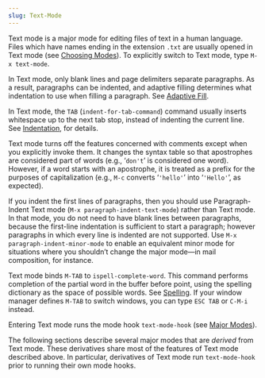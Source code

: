 ```yaml
---
slug: Text-Mode
---
```


Text mode is a major mode for editing files of text in a human language. Files which have names ending in the extension `.txt` are usually opened in Text mode (see [Choosing Modes](/docs/emacs/Choosing-Modes)). To explicitly switch to Text mode, type `M-x text-mode`.

In Text mode, only blank lines and page delimiters separate paragraphs. As a result, paragraphs can be indented, and adaptive filling determines what indentation to use when filling a paragraph. See [Adaptive Fill](/docs/emacs/Adaptive-Fill).

In Text mode, the `TAB` (`indent-for-tab-command`) command usually inserts whitespace up to the next tab stop, instead of indenting the current line. See [Indentation](/docs/emacs/Indentation), for details.

Text mode turns off the features concerned with comments except when you explicitly invoke them. It changes the syntax table so that apostrophes are considered part of words (e.g., ‘`don't`’ is considered one word). However, if a word starts with an apostrophe, it is treated as a prefix for the purposes of capitalization (e.g., `M-c` converts ‘`'hello'`’ into ‘`'Hello'`’, as expected).

If you indent the first lines of paragraphs, then you should use Paragraph-Indent Text mode (`M-x paragraph-indent-text-mode`) rather than Text mode. In that mode, you do not need to have blank lines between paragraphs, because the first-line indentation is sufficient to start a paragraph; however paragraphs in which every line is indented are not supported. Use `M-x paragraph-indent-minor-mode` to enable an equivalent minor mode for situations where you shouldn’t change the major mode—in mail composition, for instance.

Text mode binds `M-TAB` to `ispell-complete-word`. This command performs completion of the partial word in the buffer before point, using the spelling dictionary as the space of possible words. See [Spelling](/docs/emacs/Spelling). If your window manager defines `M-TAB` to switch windows, you can type `ESC TAB` or `C-M-i` instead.

Entering Text mode runs the mode hook `text-mode-hook` (see [Major Modes](/docs/emacs/Major-Modes)).

The following sections describe several major modes that are *derived* from Text mode. These derivatives share most of the features of Text mode described above. In particular, derivatives of Text mode run `text-mode-hook` prior to running their own mode hooks.
